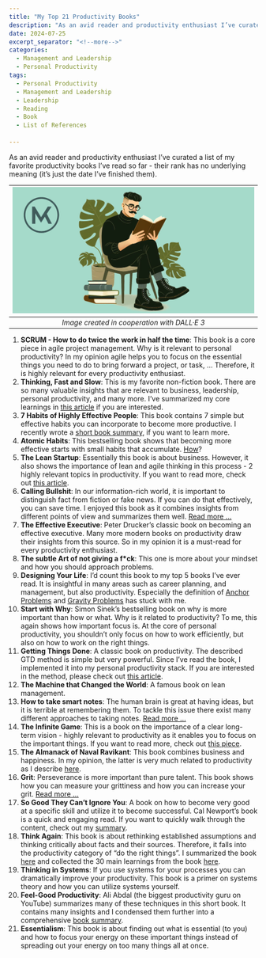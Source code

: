 ```yaml
---
title: "My Top 21 Productivity Books"
description: "As an avid reader and productivity enthusiast I’ve curated a list of my favorite productivity books I’ve read so far - their rank has no underlying meaning (it’s just the date I’ve finished them)."
date: 2024-07-25
excerpt_separator: "<!--more-->"
categories:
  - Management and Leadership
  - Personal Productivity
tags:
  - Personal Productivity
  - Management and Leadership
  - Leadership
  - Reading
  - Book
  - List of References

---
```


As an avid reader and productivity enthusiast I’ve curated a list of my favorite productivity books I’ve read so far - their rank has no underlying meaning (it’s just the date I’ve finished them).

| ![image](/assets/images/MK_Reading.PNG) |
|:--:|
| *Image created in cooperation with DALL·E 3* |

1. **SCRUM - How to do twice the work in half the time**: This book is a core piece in agile project management. Why is it relevant to personal productivity? In my opinion agile helps you to focus on the essential things you need to do to bring forward a project, or task, … Therefore, it is highly relevant for every productivity enthusiast.
2. **Thinking, Fast and Slow**: This is my favorite non-fiction book. There are so many valuable insights that are relevant to business, leadership, personal productivity, and many more. I’ve summarized my core learnings in [this article](https://medium.com/illumination/in-the-realm-of-thought-11-cognitive-biases-and-heuristics-unveiled-04a115b3536f) if you are interested.
3. **7 Habits of Highly Effective People**: This book contains 7 simple but effective habits you can incorporate to become more productive. I recently wrote a [short book summary](https://medium.com/word-garden/7-habits-to-become-highly-effective-7767968398a0), if you want to learn more.
4. **Atomic Habits**: This bestselling book shows that becoming more effective starts with small habits that accumulate. [How](https://medium.com/illumination/building-success-brick-by-brick-the-role-of-habits-1835e3033f52)?
5. **The Lean Startup**: Essentially this book is about business. However, it also shows the importance of lean and agile thinking in this process - 2 highly relevant topics in productivity. If you want to read more, check out [this article](https://medium.com/illumination/mastering-innovation-a-deep-dive-into-the-lean-startup-572e11c420df).
6. **Calling Bullshit**: In our information-rich world, it is important to distinguish fact from fiction or fake news. If you can do that effectively, you can save time. I enjoyed this book as it combines insights from different points of view and summarizes them well. [Read more …](https://long.sweet.pub/10-effective-approaches-to-calling-bullshit-and-fake-news-612eb85f6002)
7. **The Effective Executive**: Peter Drucker’s classic book on becoming an effective executive. Many more modern books on productivity draw their insights from this source. So in my opinion it is a must-read for every productivity enthusiast.
8. **The subtle Art of not giving a f*ck**: This one is more about your mindset and how you should approach problems.
9. **Designing Your Life**: I’d count this book to my top 5 books I’ve ever read. It is insightful in many areas such as career planning, and management, but also productivity. Especially the definition of [Anchor Problems](https://short.sweet.pub/anchor-problems-how-to-overcome-huge-challenges-in-your-life-e3ae04af23f7) and [Gravity Problems](https://short.sweet.pub/gravity-problems-how-to-deal-with-unsolvable-challenges-in-your-life-26a41597e37d) has stuck with me.
10. **Start with Why**: Simon Sinek’s bestselling book on why is more important than how or what. Why is it related to productivity? To me, this again shows how important focus is. At the core of personal productivity, you shouldn’t only focus on how to work efficiently, but also on how to work on the right things.
11. **Getting Things Done**: A classic book on productivity. The described GTD method is simple but very powerful. Since I’ve read the book, I implemented it into my personal productivity stack. If you are interested in the method, please check out [this article](https://matthiaskarner.medium.com/inside-the-mind-of-getting-things-done-the-gtd-methodology-6f250251b421).
12. **The Machine that Changed the World**: A famous book on lean management.
13. **How to take smart notes**: The human brain is great at having ideas, but it is terrible at remembering them. To tackle this issue there exist many different approaches to taking notes. [Read more …](https://medium.com/illumination/mastering-effective-note-taking-a-comprehensive-exploration-01bb3642bcc6)
14. **The Infinite Game**: This is a book on the importance of a clear long-term vision - highly relevant to productivity as it enables you to focus on the important things. If you want to read more, check out [this piece](https://matthiaskarner.com/2024/07/The-Infinite-Mindset/).
15. **The Almanack of Naval Ravikant**: This book combines business and happiness. In my opinion, the latter is very much related to productivity as I describe [here](https://medium.com/word-garden/improve-your-happiness-with-6-simple-strategies-70f6107f992e).
16. **Grit**: Perseverance is more important than pure talent. This book shows how you can measure your grittiness and how you can increase your grit. [Read more …](https://medium.com/illumination/the-power-of-persistence-c94006110fd5)
17. **So Good They Can’t Ignore You**: A book on how to become very good at a specific skill and utilize it to become successful. Cal Newport’s book is a quick and engaging read. If you want to quickly walk through the content, check out my [summary](https://medium.com/practice-in-public/why-following-your-passion-might-not-be-the-best-career-choice-66acc8d27608).
18. **Think Again**: This book is about rethinking established assumptions and thinking critically about facts and their sources. Therefore, it falls into the productivity category of “do the right things”. I summarized the book [here](https://medium.com/practice-in-public/why-rethinking-is-powerful-f25989b37621) and collected the 30 main learnings from the book [here](https://long.sweet.pub/30-learnings-from-think-again-b600458436f3).
19. **Thinking in Systems**: If you use systems for your processes you can dramatically improve your productivity. This book is a primer on systems theory and how you can utilize systems yourself.
20. **Feel-Good Productivity**: Ali Abdal (the biggest productivity guru on YouTube) summarizes many of these techniques in this short book. It contains many insights and I condensed them further into a comprehensive [book summary](https://medium.com/illumination/a-summary-of-feel-good-productivity-493cbcbb6e3b).
21. **Essentialism**: This book is about finding out what is essential (to you) and how to focus your energy on these important things instead of spreading out your energy on too many things all at once.
